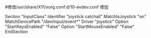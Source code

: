 #修改/usr/share/X11/xorg.conf.d/10-evdev.conf 增加

Section "InputClass"
    Identifier "joystick catchall"
    MatchIsJoystick "on"
    MatchDevicePath "/dev/input/event*"
    Driver "joystick"
    Option "StartKeysEnabled" "False"
    Option "StartMouseEnabled" "False"
EndSection
